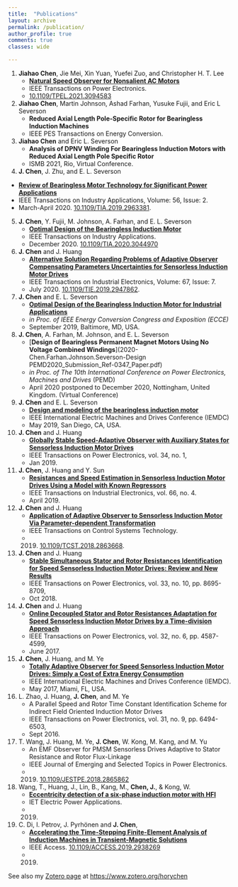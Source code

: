 ```yaml
---
title:  "Publications"
layout: archive
permalink: /publication/
author_profile: true
comments: true
classes: wide

---
```



1. **Jiahao Chen**, Jie Mei, Xin Yuan, Yuefei Zuo, and Christopher H. T. Lee
	- [**Natural Speed Observer for Nonsalient AC Motors**](https://github.com/horychen/Publications/blob/master/2021-Chen.Lee-NSOAF-EA.pdf)
	- IEEE Transactions on Power Electronics.
	- [10.1109/TPEL.2021.3094583](doi.org/10.1109/TPEL.2021.3094583)
2. **Jiahao Chen**, Martin Johnson, Ashad Farhan, Yusuke Fujii, and Eric L Severson
	- **Reduced Axial Length Pole-Specific Rotor for Bearingless Induction Machines**
	- IEEE PES Transactions on Energy Conversion.
3. **Jiahao Chen** and Eric L. Severson
	- **Analysis of DPNV Winding For Bearingless Induction Motors with Reduced Axial Length Pole Specific Rotor**
	- ISMB 2021, Rio, Virtual Conference.
4. **J. Chen**, J. Zhu, and E. L. Severson
  - [**Review of Bearingless Motor Technology for Significant Power Applications**](https://github.com/horychen/Publications/blob/master/2019-chen.zhu.severson-Review.pdf)
  - IEEE Transactions on Industry Applications, Volume: 56, Issue: 2.
  - March-April 2020. [10.1109/TIA.2019.2963381](doi.org/10.1109/TIA.2019.2963381).
5. **J. Chen**, Y. Fujii, M. Johnson, A. Farhan, and E. L. Severson
    - [**Optimal Design of the Bearingless Induction Motor**](https://github.com/horychen/Publications/blob/master/2020-Chen.Fujii.Johnson.Farhan.Severson-TIA-Optimal-EA.pdf)
    - IEEE Transactions on Industry Applications.
    - December 2020. [10.1109/TIA.2020.3044970](doi.org/10.1109/TIA.2020.3044970)
6. **J. Chen** and J. Huang
    - [**Alternative Solution Regarding Problems of Adaptive Observer Compensating Parameters Uncertainties for Sensorless Induction Motor Drives**](https://github.com/horychen/Publications/blob/master/2019-Chen.Huang-Alternative%20EA.pdf)
    - IEEE Transactions on Industrial Electronics, Volume: 67, Issue: 7.
    - July 2020. [10.1109/TIE.2019.2947862](doi.org/10.1109/TIE.2019.2947862).
7. **J. Chen** and E. L. Severson
    - [**Optimal Design of the Bearingless Induction Motor for Industrial Applications**](https://github.com/horychen/Publications/blob/master/2019-Chen.Severson-Optimal%20(ECCE%202019).pdf)
    - *in Proc. of IEEE Energy Conversion Congress and Exposition (ECCE)*
    - September 2019, Baltimore, MD, USA.
8. **J. Chen**, A. Farhan, M. Johnson, and E. L. Severson
    - [**Design of Bearingless Permanent Magnet Motors Using No Voltage Combined Windings**](2020-Chen.Farhan.Johnson.Severson-Design PEMD2020_Submission_Ref-0347_Paper.pdf)
    - *in Proc. of The 10th International Conference on Power Electronics, Machines and Drives* (PEMD)
    - April 2020 postponed to December 2020, Nottingham, United Kingdom. (Virtual Conference)
9. **J. Chen** and E. L. Severson
    - [**Design and modeling of the bearingless induction motor**](https://github.com/horychen/Publications/blob/master/2019-Chen.Severson-Design.pdf)
    - IEEE International Electric Machines and Drives Conference (IEMDC)
    - May 2019, San Diego, CA, USA.
10. **J. Chen** and J. Huang
    - [**Globally Stable Speed-Adaptive Observer with Auxiliary States for Sensorless Induction Motor Drives**](https://github.com/horychen/Publications/blob/master/2018-Chen.Huang-Globally%20LyReg%20-%20Early%20Access%20Version.pdf)
    - IEEE Transactions on Power Electronics, vol. 34, no. 1, 
    - Jan 2019.
11. **J. Chen**, J. Huang and Y. Sun
     - [**Resistances and Speed Estimation in Sensorless Induction Motor Drives Using a Model with Known Regressors**](https://github.com/horychen/Publications/blob/master/2018-Chen.Huang.ea-Resistances%20-%20Early%20Access.pdf)
     - IEEE Transactions on Industrial Electronics, vol. 66, no. 4.
     - April 2019.
12. **J. Chen** and J. Huang
     - [**Application of Adaptive Observer to Sensorless Induction Motor Via Parameter-dependent Transformation**](https://github.com/horychen/Publications/blob/master/2018-Chen.Huang-Application%20EA%2008454267.pdf)
     - IEEE Transactions on Control Systems Technology.
     - 2019. [10.1109/TCST.2018.2863668](doi.org/10.1109/TCST.2018.2863668).
13. **J. Chen** and J. Huang
     - [**Stable Simultaneous Stator and Rotor Resistances Identification for Speed Sensorless Induction Motor Drives: Review and New Results**](https://github.com/horychen/Publications/blob/master/2017-Chen.Huang-Stable%20EMFState%20Early%20Access%20Version.pdf)
     - IEEE Transactions on Power Electronics, vol. 33, no. 10, pp. 8695-8709, 
     - Oct 2018.
14. **J. Chen** and J. Huang
       - [**Online Decoupled Stator and Rotor Resistances Adaptation for Speed Sensorless Induction Motor Drives by a Time-division Approach**](https://github.com/horychen/Publications/blob/master/2017-Chen.Huang-Online%20EA.pdf)
       - IEEE Transactions on Power Electronics, vol. 32, no. 6, pp. 4587-4599, 
       - June 2017.
15. **J. Chen**, J. Huang, and M. Ye
       - [**Totally Adaptive Observer for Speed Sensorless Induction Motor Drives: Simply a Cost of Extra Energy Consumption**](https://github.com/horychen/Publications/blob/master/2017-Chen.Huang.ea-Totally.pdf)
       - IEEE International Electric Machines and Drives Conference (IEMDC).
       - May 2017, Miami, FL, USA.
16. L. Zhao, J. Huang, **J. Chen**, and M. Ye
       - A Parallel Speed and Rotor Time Constant Identification Scheme for Indirect Field Oriented Induction Motor Drives
       - IEEE Transactions on Power Electronics, vol. 31, no. 9, pp. 6494-6503, 
       - Sept 2016.
17. T. Wang, J. Huang, M. Ye, **J. Chen**, W. Kong, M. Kang, and M. Yu
       - An EMF Observer for PMSM Sensorless Drives Adaptive to Stator Resistance and Rotor Flux-Linkage
       - IEEE Journal of Emerging and Selected Topics in Power Electronics.
       - 2019. [10.1109/JESTPE.2018.2865862](doi.org/10.1109/JESTPE.2018.2865862)
18. Wang, T., Huang, J., Lin, B., Kang, M., **Chen, J.**, & Kong, W.
       - [**Eccentricity detection of a six-phase induction motor with HFI**](https://github.com/horychen/Publications/blob/master/wt-2019-eccentricity.pdf)
       - IET Electric Power Applications.
       - 2019.
19. C. Di, I. Petrov, J. Pyrhönen and **J. Chen**, 
       - [**Accelerating the Time-Stepping Finite-Element Analysis of Induction Machines in Transient-Magnetic Solutions**](http://ieeexplore.ieee.org/stamp/stamp.jsp?tp=&arnumber=8819918&isnumber=6514899)
       - IEEE Access. [10.1109/ACCESS.2019.2938269](doi.org/10.1109/ACCESS.2019.2938269)
       - 2019.


See also my [Zotero page](https://www.zotero.org/horychen) at https://www.zotero.org/horychen
